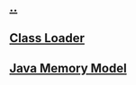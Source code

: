 ## [..](../index.md)

## [Class Loader](./class_loader)

## [Java Memory Model](./java_memory_model)

